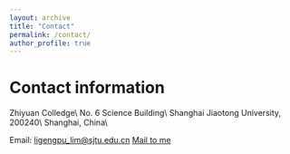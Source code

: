 ```yaml
---
layout: archive
title: "Contact"
permalink: /contact/
author_profile: true
---
```


# Contact information
Zhiyuan Colledge\\
No. 6 Science Building\\
Shanghai Jiaotong University, 200240\\
Shanghai, China\\

Email: ligengpu_lim@sjtu.edu.cn [Mail to me](mailto:ligengpu_lim@sjtu.edu.cn)

